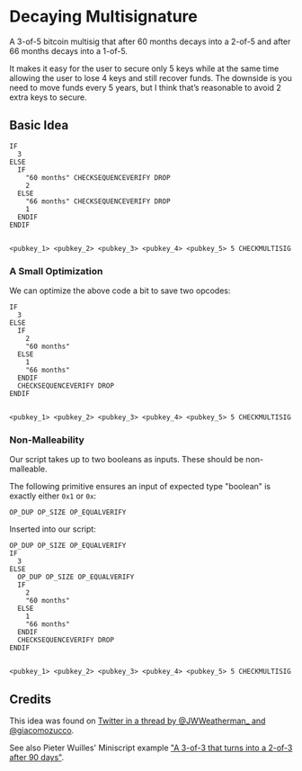 # Decaying Multisignature 

A 3-of-5 bitcoin multisig that after 60 months decays into a 2-of-5 and after 66 months decays into a 1-of-5.
 
It makes it easy for the user to secure only 5 keys while at the same time allowing the user to lose 4 keys and still recover funds.
The downside is you need to move funds every 5 years, but I think that’s reasonable to avoid 2 extra keys to secure.

## Basic Idea
```
IF
  3
ELSE
  IF
    "60 months" CHECKSEQUENCEVERIFY DROP
    2
  ELSE
    "66 months" CHECKSEQUENCEVERIFY DROP
    1
  ENDIF
ENDIF


<pubkey_1> <pubkey_2> <pubkey_3> <pubkey_4> <pubkey_5> 5 CHECKMULTISIG
```

### A Small Optimization
We can optimize the above code a bit to save two opcodes:
```
IF
  3
ELSE
  IF
    2
    "60 months" 
  ELSE
    1
    "66 months"
  ENDIF
  CHECKSEQUENCEVERIFY DROP
ENDIF


<pubkey_1> <pubkey_2> <pubkey_3> <pubkey_4> <pubkey_5> 5 CHECKMULTISIG
```

### Non-Malleability 
Our script takes up to two booleans as inputs. These should be non-malleable.

The following primitive ensures an input of expected type "boolean" is exactly either `0x1` or `0x`:

```
OP_DUP OP_SIZE OP_EQUALVERIFY
```
Inserted into our script:
```
OP_DUP OP_SIZE OP_EQUALVERIFY
IF
  3
ELSE
  OP_DUP OP_SIZE OP_EQUALVERIFY
  IF
    2
    "60 months" 
  ELSE
    1
    "66 months"
  ENDIF
  CHECKSEQUENCEVERIFY DROP
ENDIF


<pubkey_1> <pubkey_2> <pubkey_3> <pubkey_4> <pubkey_5> 5 CHECKMULTISIG
```


## Credits 
This idea was found on [Twitter in a thread by @JWWeatherman_ and @giacomozucco](https://twitter.com/JWWeatherman_/status/1249101431161774080).

See also Pieter Wuilles' Miniscript example ["A 3-of-3 that turns into a 2-of-3 after 90 days"](http://bitcoin.sipa.be/miniscript/).
